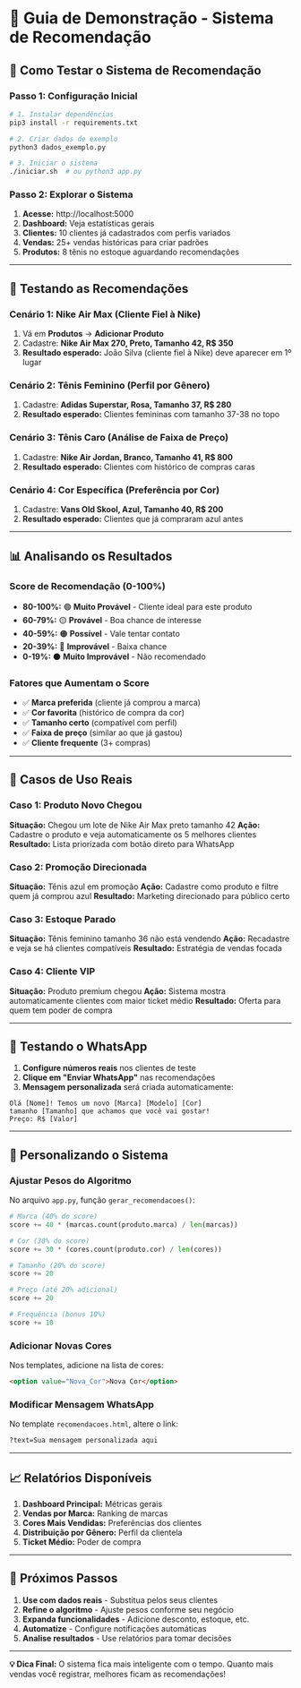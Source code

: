 # 🎯 Guia de Demonstração - Sistema de Recomendação

## 🚀 Como Testar o Sistema de Recomendação

### Passo 1: Configuração Inicial
```bash
# 1. Instalar dependências
pip3 install -r requirements.txt

# 2. Criar dados de exemplo
python3 dados_exemplo.py

# 3. Iniciar o sistema
./iniciar.sh  # ou python3 app.py
```

### Passo 2: Explorar o Sistema
1. **Acesse:** http://localhost:5000
2. **Dashboard:** Veja estatísticas gerais
3. **Clientes:** 10 clientes já cadastrados com perfis variados
4. **Vendas:** 25+ vendas históricas para criar padrões
5. **Produtos:** 8 tênis no estoque aguardando recomendações

---

## 🎲 Testando as Recomendações

### Cenário 1: Nike Air Max (Cliente Fiel à Nike)
1. Vá em **Produtos** → **Adicionar Produto**
2. Cadastre: **Nike Air Max 270, Preto, Tamanho 42, R$ 350**
3. **Resultado esperado:** João Silva (cliente fiel à Nike) deve aparecer em 1º lugar

### Cenário 2: Tênis Feminino (Perfil por Gênero)
1. Cadastre: **Adidas Superstar, Rosa, Tamanho 37, R$ 280**
2. **Resultado esperado:** Clientes femininas com tamanho 37-38 no topo

### Cenário 3: Tênis Caro (Análise de Faixa de Preço)
1. Cadastre: **Nike Air Jordan, Branco, Tamanho 41, R$ 800**
2. **Resultado esperado:** Clientes com histórico de compras caras

### Cenário 4: Cor Específica (Preferência por Cor)
1. Cadastre: **Vans Old Skool, Azul, Tamanho 40, R$ 200**
2. **Resultado esperado:** Clientes que já compraram azul antes

---

## 📊 Analisando os Resultados

### Score de Recomendação (0-100%)
- **80-100%:** 🟢 **Muito Provável** - Cliente ideal para este produto
- **60-79%:** 🟡 **Provável** - Boa chance de interesse  
- **40-59%:** 🟠 **Possível** - Vale tentar contato
- **20-39%:** 🔴 **Improvável** - Baixa chance
- **0-19%:** ⚫ **Muito Improvável** - Não recomendado

### Fatores que Aumentam o Score
- ✅ **Marca preferida** (cliente já comprou a marca)
- ✅ **Cor favorita** (histórico de compra da cor)
- ✅ **Tamanho certo** (compatível com perfil)
- ✅ **Faixa de preço** (similar ao que já gastou)
- ✅ **Cliente frequente** (3+ compras)

---

## 🎯 Casos de Uso Reais

### Caso 1: Produto Novo Chegou
**Situação:** Chegou um lote de Nike Air Max preto tamanho 42
**Ação:** Cadastre o produto e veja automaticamente os 5 melhores clientes
**Resultado:** Lista priorizada com botão direto para WhatsApp

### Caso 2: Promoção Direcionada  
**Situação:** Tênis azul em promoção
**Ação:** Cadastre como produto e filtre quem já comprou azul
**Resultado:** Marketing direcionado para público certo

### Caso 3: Estoque Parado
**Situação:** Tênis feminino tamanho 36 não está vendendo
**Ação:** Recadastre e veja se há clientes compatíveis
**Resultado:** Estratégia de vendas focada

### Caso 4: Cliente VIP
**Situação:** Produto premium chegou
**Ação:** Sistema mostra automaticamente clientes com maior ticket médio
**Resultado:** Oferta para quem tem poder de compra

---

## 📱 Testando o WhatsApp

1. **Configure números reais** nos clientes de teste
2. **Clique em "Enviar WhatsApp"** nas recomendações
3. **Mensagem personalizada** será criada automaticamente:

```
Olá [Nome]! Temos um novo [Marca] [Modelo] [Cor] 
tamanho [Tamanho] que achamos que você vai gostar! 
Preço: R$ [Valor]
```

---

## 🔧 Personalizando o Sistema

### Ajustar Pesos do Algoritmo
No arquivo `app.py`, função `gerar_recomendacoes()`:
```python
# Marca (40% do score)
score += 40 * (marcas.count(produto.marca) / len(marcas))

# Cor (30% do score)  
score += 30 * (cores.count(produto.cor) / len(cores))

# Tamanho (20% do score)
score += 20

# Preço (até 20% adicional)
score += 20

# Frequência (bonus 10%)
score += 10
```

### Adicionar Novas Cores
Nos templates, adicione na lista de cores:
```html
<option value="Nova_Cor">Nova Cor</option>
```

### Modificar Mensagem WhatsApp
No template `recomendacoes.html`, altere o link:
```html
?text=Sua mensagem personalizada aqui
```

---

## 📈 Relatórios Disponíveis

1. **Dashboard Principal:** Métricas gerais
2. **Vendas por Marca:** Ranking de marcas
3. **Cores Mais Vendidas:** Preferências dos clientes
4. **Distribuição por Gênero:** Perfil da clientela
5. **Ticket Médio:** Poder de compra

---

## 🎉 Próximos Passos

1. **Use com dados reais** - Substitua pelos seus clientes
2. **Refine o algoritmo** - Ajuste pesos conforme seu negócio
3. **Expanda funcionalidades** - Adicione desconto, estoque, etc.
4. **Automatize** - Configure notificações automáticas
5. **Analise resultados** - Use relatórios para tomar decisões

---

**💡 Dica Final:** O sistema fica mais inteligente com o tempo. Quanto mais vendas você registrar, melhores ficam as recomendações!